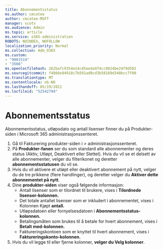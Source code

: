 ```yaml
---
title: Abonnementsstatus
ms.author: cmcatee
author: cmcatee-MSFT
manager: scotv
ms.audience: Admin
ms.topic: article
ms.service: o365-administration
ROBOTS: NOINDEX, NOFOLLOW
localization_priority: Normal
ms.collection: Adm_O365
ms.custom:
- "9001519"
- "3586"
ms.openlocfilehash: 262bafc9354e14c45eeda974cc9824be24f9d502
ms.sourcegitcommit: f4866e94918c7b591ad0cd3b58169d340bcc7f00
ms.translationtype: MT
ms.contentlocale: nb-NO
ms.lasthandoff: 05/19/2021
ms.locfileid: "52542794"
---
```

# <a name="subscription-status"></a>Abonnementsstatus

Abonnementsstatus, utløpsdato og antall lisenser finner  du på Produkter-siden i Microsoft 365 administrasjonssenteret.

1. Gå til Fakturering produkter-siden i   >  [](https://go.microsoft.com/fwlink/p/?linkid=842054) administrasjonssenteret.
2. På **Produkter-fanen** ser du som standard alle abonnementer og deres status (Aktiv, Utløpt, Deaktivert eller Slettet). Hvis du vil se et delsett av alle abonnementer, velger du filterikonet og deretter **abonnementsstatusen** du vil se.
3. Hvis du vil aktivere et utløpt eller deaktivert abonnement på nytt, velger du de tre prikkene (flere handlinger), og deretter velger du **Aktiver dette abonnementet på nytt**.
4. Dine **produkter-siden** viser også følgende informasjon:
    - Antall lisenser som er tilordnet til brukere, vises i **Tilordnede lisenser-kolonnen.**
    - Det totale antallet lisenser som er inkludert i abonnementet, vises i Kolonnen Kjøpt **antall.**
    - Utløpsdatoen eller fornyelsesdatoen i **Abonnementsstatus-kolonnen.**
    - Betalingsmåten som brukes til å betale for hvert abonnement, vises i **Betalt med-kolonnen.**
    - Faktureringskontoen som er knyttet til hvert abonnement, vises i **Faktureringskonto-kolonnen.**
5. Hvis du vil legge til eller fjerne kolonner, **velger du Velg kolonner**.